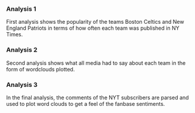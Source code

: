 ### Analysis 1

First analysis shows the popularity of the teams Boston Celtics and New England Patriots in terms of how often each team was published in NY Times.

### Analysis 2

Second analysis shows what all media had to say about each team in the form of wordclouds plotted.

### Analysis 3

In the final analysis, the comments of the NYT subscribers are parsed and used to plot word clouds to get a feel of the fanbase sentiments.
